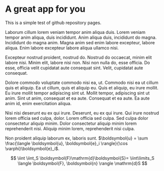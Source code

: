 # A great app for you

This is a simple test of github repository pages.


Laborum cillum lorem veniam tempor anim aliqua duis. Lorem veniam tempor anim aliqua, duis incididunt. Anim aliqua duis, incididunt do magna. Incididunt do magna anim. Magna anim sed enim labore excepteur, labore aliqua. Enim labore excepteur labore aliqua ullamco nisi.

Excepteur nostrud proident, nostrud do. Nostrud do occaecat, minim elit labore nisi. Minim elit, labore nisi non. Nisi non nulla do, esse officia. Do esse, officia velit cupidatat aute consequat sint. Velit, cupidatat aute consequat.

Dolore commodo voluptate commodo nisi ea, ut. Commodo nisi ea ut cillum quis et aliquip. Ea ut cillum, quis et aliquip eu. Quis et aliquip, eu irure mollit. Eu irure mollit tempor adipiscing sint ut. Mollit tempor, adipiscing sint ut anim. Sint ut anim, consequat et ea aute. Consequat et ea aute. Ea aute anim id, enim exercitation aliqua.

Nisi nisi deserunt eu ex qui irure. Deserunt, eu ex qui irure. Qui irure nostrud lorem officia sed culpa, dolor. Lorem officia sed culpa. Sed culpa dolor consectetur aliquip minim. Dolor consectetur aliquip minim lorem reprehenderit nisi. Aliquip minim lorem, reprehenderit nisi culpa.

Non proident aliquip laborum ex, laboris sunt. $\boldsymbol{u} = \sum \frac{\langle \boldsymbol{u}, \boldsymbol{e}_i \rangle}{\cos \varphi}\boldsymbol{e}_i$.

$$ \iint \iint_S \boldsymbol{F}\mathrm{d}\boldsymbol{S}= \iint\limits_S \langle \boldsymbol{F}, \boldsymbol{n} \rangle \mathrm{d}S $$



<!-- Add this to the top or bottom -->
<script type="text/javascript"
  id="MathJax-script"
  async
  src="https://cdn.jsdelivr.net/npm/mathjax@3/es5/tex-mml-chtml.js">
</script>
